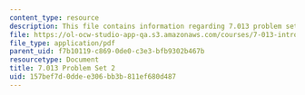 ```yaml
---
content_type: resource
description: This file contains information regarding 7.013 problem set 2.
file: https://ol-ocw-studio-app-qa.s3.amazonaws.com/courses/7-013-introductory-biology-spring-2013/157bef7d0ddee306bb3b811ef680d487_MIT7_013S13_Pset_2.pdf
file_type: application/pdf
parent_uid: f7b10119-c869-0de0-c3e3-bfb9302b467b
resourcetype: Document
title: 7.013 Problem Set 2
uid: 157bef7d-0dde-e306-bb3b-811ef680d487
---
```


